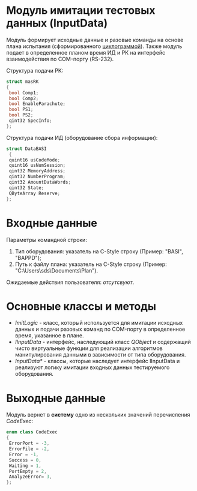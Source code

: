 # Модуль имитации тестовых данных (InputData)

Модуль формирует исходные данные и разовые команды на основе плана испытания (сформированного [циклограммой][1]).
Также модуль подает в определенное планом время ИД и РК на интерфейс взаимодействия по COM-порту (RS-232).

Структура подачи РК:

```C++
struct masRK
{
 bool Comp1;
 bool Comp2;
 bool EnableParachute;
 bool PS1;
 bool PS2;
 qint32 SpecInfo;
};
```

Структура подачи ИД (оборудование сбора информации):

```C++
struct DataBASI
 {
 quint16 usCodeMode;
 quint16 usNumSession;
 qint32 MemoryAddress;
 qint32 NumberProgram;
 qint32 AmountDataWords;
 qint32 State;
 QByteArray Reserve;
};
``` 

# Входные данные
Параметры командной строки: <br>
1. Тип оборудования: указатель на C-Style строку (Пример: "BASI", "BAPPD");
2. Путь к файлу плана: указатель на C-Style строку (Пример: "C:\\Users\\sds\\Documents\\Plan"). <br>

Ожидаемые действия пользователя: *отсутсвуют*.

# Основные классы и методы
* *ImitLogic* - класс, который используется для имитации исходных данных и подачи разовых команд по COM-порту в определенное время, указанное в плане.<br>
* *IInputData* - интерфейс, наследующий класс *QObject* и содержащий чисто виртуальные 
функции для реализации алгоритмов манипулирования данными в зависимости от типа оборудования.<br>
* *InputData\** - классы, которые наследует интерфейс IInputData и реализуют логику имитации входных данных тестируемого оборудования.<br>

# Выходные данные
Модуль вернет в **систему** одно из нескольких значений перечисления *CodeExec*:

```C++
enum class CodeExec
{
 ErrorPort = -3,
 ErrorFile = -2,
 Error = -1,
 Success = 0,
 Waiting = 1,
 PortEmpty = 2,
 AnalyzeError= 3,
};
```

[1]: ./CycleGramma


